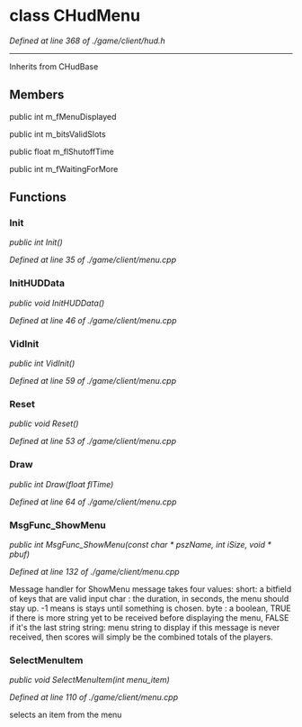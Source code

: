 # class CHudMenu

*Defined at line 368 of ./game/client/hud.h*

-----------------------------------------------------



Inherits from CHudBase



## Members

public int m_fMenuDisplayed

public int m_bitsValidSlots

public float m_flShutoffTime

public int m_fWaitingForMore



## Functions

### Init

*public int Init()*

*Defined at line 35 of ./game/client/menu.cpp*

### InitHUDData

*public void InitHUDData()*

*Defined at line 46 of ./game/client/menu.cpp*

### VidInit

*public int VidInit()*

*Defined at line 59 of ./game/client/menu.cpp*

### Reset

*public void Reset()*

*Defined at line 53 of ./game/client/menu.cpp*

### Draw

*public int Draw(float flTime)*

*Defined at line 64 of ./game/client/menu.cpp*

### MsgFunc_ShowMenu

*public int MsgFunc_ShowMenu(const char * pszName, int iSize, void * pbuf)*

*Defined at line 132 of ./game/client/menu.cpp*

 Message handler for ShowMenu message takes four values:		short: a bitfield of keys that are valid input		char : the duration, in seconds, the menu should stay up. -1 means is stays until something is chosen.		byte : a boolean, TRUE if there is more string yet to be received before displaying the menu, FALSE if it's the last string		string: menu string to display if this message is never received, then scores will simply be the combined totals of the players.

### SelectMenuItem

*public void SelectMenuItem(int menu_item)*

*Defined at line 110 of ./game/client/menu.cpp*

 selects an item from the menu



